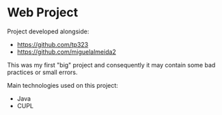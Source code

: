 # Web Project

Project developed alongside:
- https://github.com/tp323
- https://github.com/miguelalmeida2

This was my first "big" project and consequently it may contain some bad practices or small errors.

Main technologies used on this project:
- Java
- CUPL
